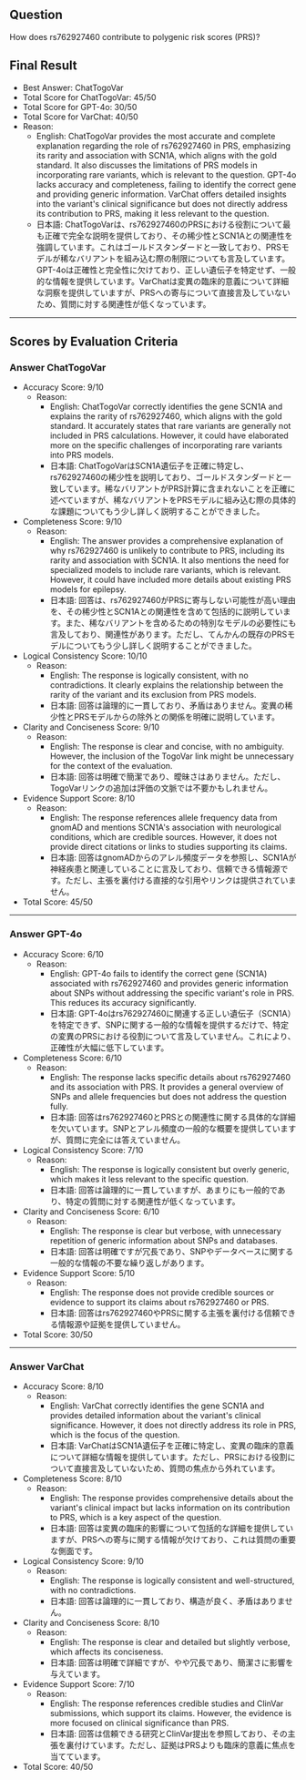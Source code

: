 ## Question

How does rs762927460 contribute to polygenic risk scores (PRS)?

## Final Result

- Best Answer: ChatTogoVar
- Total Score for ChatTogoVar: 45/50
- Total Score for GPT-4o: 30/50
- Total Score for VarChat: 40/50
- Reason:
  - English: ChatTogoVar provides the most accurate and complete explanation regarding the role of rs762927460 in PRS, emphasizing its rarity and association with SCN1A, which aligns with the gold standard. It also discusses the limitations of PRS models in incorporating rare variants, which is relevant to the question. GPT-4o lacks accuracy and completeness, failing to identify the correct gene and providing generic information. VarChat offers detailed insights into the variant's clinical significance but does not directly address its contribution to PRS, making it less relevant to the question.
  - 日本語: ChatTogoVarは、rs762927460のPRSにおける役割について最も正確で完全な説明を提供しており、その稀少性とSCN1Aとの関連性を強調しています。これはゴールドスタンダードと一致しており、PRSモデルが稀なバリアントを組み込む際の制限についても言及しています。GPT-4oは正確性と完全性に欠けており、正しい遺伝子を特定せず、一般的な情報を提供しています。VarChatは変異の臨床的意義について詳細な洞察を提供していますが、PRSへの寄与について直接言及していないため、質問に対する関連性が低くなっています。

---

## Scores by Evaluation Criteria

### Answer ChatTogoVar
- Accuracy Score: 9/10
  - Reason: 
    - English: ChatTogoVar correctly identifies the gene SCN1A and explains the rarity of rs762927460, which aligns with the gold standard. It accurately states that rare variants are generally not included in PRS calculations. However, it could have elaborated more on the specific challenges of incorporating rare variants into PRS models.
    - 日本語: ChatTogoVarはSCN1A遺伝子を正確に特定し、rs762927460の稀少性を説明しており、ゴールドスタンダードと一致しています。稀なバリアントがPRS計算に含まれないことを正確に述べていますが、稀なバリアントをPRSモデルに組み込む際の具体的な課題についてもう少し詳しく説明することができました。
- Completeness Score: 9/10
  - Reason: 
    - English: The answer provides a comprehensive explanation of why rs762927460 is unlikely to contribute to PRS, including its rarity and association with SCN1A. It also mentions the need for specialized models to include rare variants, which is relevant. However, it could have included more details about existing PRS models for epilepsy.
    - 日本語: 回答は、rs762927460がPRSに寄与しない可能性が高い理由を、その稀少性とSCN1Aとの関連性を含めて包括的に説明しています。また、稀なバリアントを含めるための特別なモデルの必要性にも言及しており、関連性があります。ただし、てんかんの既存のPRSモデルについてもう少し詳しく説明することができました。
- Logical Consistency Score: 10/10
  - Reason: 
    - English: The response is logically consistent, with no contradictions. It clearly explains the relationship between the rarity of the variant and its exclusion from PRS models.
    - 日本語: 回答は論理的に一貫しており、矛盾はありません。変異の稀少性とPRSモデルからの除外との関係を明確に説明しています。
- Clarity and Conciseness Score: 9/10
  - Reason: 
    - English: The response is clear and concise, with no ambiguity. However, the inclusion of the TogoVar link might be unnecessary for the context of the evaluation.
    - 日本語: 回答は明確で簡潔であり、曖昧さはありません。ただし、TogoVarリンクの追加は評価の文脈では不要かもしれません。
- Evidence Support Score: 8/10
  - Reason: 
    - English: The response references allele frequency data from gnomAD and mentions SCN1A's association with neurological conditions, which are credible sources. However, it does not provide direct citations or links to studies supporting its claims.
    - 日本語: 回答はgnomADからのアレル頻度データを参照し、SCN1Aが神経疾患と関連していることに言及しており、信頼できる情報源です。ただし、主張を裏付ける直接的な引用やリンクは提供されていません。
- Total Score: 45/50

---

### Answer GPT-4o
- Accuracy Score: 6/10
  - Reason: 
    - English: GPT-4o fails to identify the correct gene (SCN1A) associated with rs762927460 and provides generic information about SNPs without addressing the specific variant's role in PRS. This reduces its accuracy significantly.
    - 日本語: GPT-4oはrs762927460に関連する正しい遺伝子（SCN1A）を特定できず、SNPに関する一般的な情報を提供するだけで、特定の変異のPRSにおける役割について言及していません。これにより、正確性が大幅に低下しています。
- Completeness Score: 6/10
  - Reason: 
    - English: The response lacks specific details about rs762927460 and its association with PRS. It provides a general overview of SNPs and allele frequencies but does not address the question fully.
    - 日本語: 回答はrs762927460とPRSとの関連性に関する具体的な詳細を欠いています。SNPとアレル頻度の一般的な概要を提供していますが、質問に完全には答えていません。
- Logical Consistency Score: 7/10
  - Reason: 
    - English: The response is logically consistent but overly generic, which makes it less relevant to the specific question.
    - 日本語: 回答は論理的に一貫していますが、あまりにも一般的であり、特定の質問に対する関連性が低くなっています。
- Clarity and Conciseness Score: 6/10
  - Reason: 
    - English: The response is clear but verbose, with unnecessary repetition of generic information about SNPs and databases.
    - 日本語: 回答は明確ですが冗長であり、SNPやデータベースに関する一般的な情報の不要な繰り返しがあります。
- Evidence Support Score: 5/10
  - Reason: 
    - English: The response does not provide credible sources or evidence to support its claims about rs762927460 or PRS.
    - 日本語: 回答はrs762927460やPRSに関する主張を裏付ける信頼できる情報源や証拠を提供していません。
- Total Score: 30/50

---

### Answer VarChat
- Accuracy Score: 8/10
  - Reason: 
    - English: VarChat correctly identifies the gene SCN1A and provides detailed information about the variant's clinical significance. However, it does not directly address its role in PRS, which is the focus of the question.
    - 日本語: VarChatはSCN1A遺伝子を正確に特定し、変異の臨床的意義について詳細な情報を提供しています。ただし、PRSにおける役割について直接言及していないため、質問の焦点から外れています。
- Completeness Score: 8/10
  - Reason: 
    - English: The response provides comprehensive details about the variant's clinical impact but lacks information on its contribution to PRS, which is a key aspect of the question.
    - 日本語: 回答は変異の臨床的影響について包括的な詳細を提供していますが、PRSへの寄与に関する情報が欠けており、これは質問の重要な側面です。
- Logical Consistency Score: 9/10
  - Reason: 
    - English: The response is logically consistent and well-structured, with no contradictions.
    - 日本語: 回答は論理的に一貫しており、構造が良く、矛盾はありません。
- Clarity and Conciseness Score: 8/10
  - Reason: 
    - English: The response is clear and detailed but slightly verbose, which affects its conciseness.
    - 日本語: 回答は明確で詳細ですが、やや冗長であり、簡潔さに影響を与えています。
- Evidence Support Score: 7/10
  - Reason: 
    - English: The response references credible studies and ClinVar submissions, which support its claims. However, the evidence is more focused on clinical significance than PRS.
    - 日本語: 回答は信頼できる研究とClinVar提出を参照しており、その主張を裏付けています。ただし、証拠はPRSよりも臨床的意義に焦点を当てています。
- Total Score: 40/50